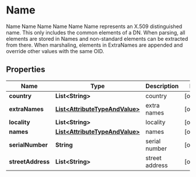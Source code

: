 

# Name

Name Name Name Name Name Name represents an X.509 distinguished name. This only includes the common elements of a DN. When parsing, all elements are stored in Names and non-standard elements can be extracted from there. When marshaling, elements in ExtraNames are appended and override other values with the same OID.
## Properties

Name | Type | Description | Notes
------------ | ------------- | ------------- | -------------
**country** | **List&lt;String&gt;** | country |  [optional]
**extraNames** | [**List&lt;AttributeTypeAndValue&gt;**](AttributeTypeAndValue.md) | extra names |  [optional]
**locality** | **List&lt;String&gt;** | locality |  [optional]
**names** | [**List&lt;AttributeTypeAndValue&gt;**](AttributeTypeAndValue.md) | names |  [optional]
**serialNumber** | **String** | serial number |  [optional]
**streetAddress** | **List&lt;String&gt;** | street address |  [optional]



